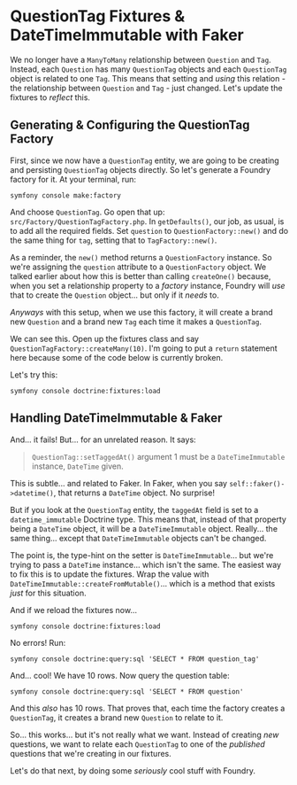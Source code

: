 # QuestionTag Fixtures & DateTimeImmutable with Faker

We no longer have a `ManyToMany` relationship between `Question` and `Tag`. Instead,
each `Question` has many `QuestionTag` objects and each `QuestionTag` object is related
to one `Tag`. This means that setting and *using* this relation - the relationship
between `Question` and `Tag` - just changed. Let's update the fixtures to *reflect*
this.

## Generating & Configuring the QuestionTag Factory

First, since we now have a `QuestionTag` entity, we are going to be creating
and persisting `QuestionTag` objects directly. So let's generate a Foundry factory
for it. At your terminal, run:

```terminal
symfony console make:factory
```

And choose `QuestionTag`. Go open that up: `src/Factory/QuestionTagFactory.php`.
In `getDefaults()`, our job, as usual, is to add all the required fields. Set
`question` to `QuestionFactory::new()` and do the same thing for `tag`, setting that
to `TagFactory::new()`.

As a reminder, the `new()` method returns a `QuestionFactory` instance. So we're
assigning the `question` attribute to a `QuestionFactory` object. We talked
earlier about how this is better than calling `createOne()` because, when you
set a relationship property to a *factory* instance, Foundry will *use* that
to create the `Question` object... but only if it *needs* to.

*Anyways* with this setup, when we use this factory, it will create a brand new
`Question` and a brand new `Tag` each time it makes a `QuestionTag`.

We can see this. Open up the fixtures class and say
`QuestionTagFactory::createMany(10)`. I'm going to put a `return` statement here
because some of the code below is currently broken.

Let's try this:

```terminal
symfony console doctrine:fixtures:load
```

## Handling DateTimeImmutable & Faker

And... it fails! But... for an unrelated reason. It says:

> `QuestionTag::setTaggedAt()` argument 1 must be a `DateTimeImmutable` instance,
> `DateTime` given.

This is subtle... and related to Faker. In Faker, when you say
`self::faker()->datetime()`, that returns a `DateTime` object. No surprise!

But if you look at the `QuestionTag` entity, the `taggedAt` field is set to a
`datetime_immutable` Doctrine type. This means that, instead of that property
being a `DateTime` object, it will be a `DateTimeImmutable` object. Really...
the same thing... except that `DateTimeImmutable` objects can't be changed.

The point is, the type-hint on the setter is `DateTimeImmutable`... but we're trying
to pass a `DateTime` instance... which isn't the same. The easiest way to fix
this is to update the fixtures. Wrap the value with
`DateTimeImmutable::createFromMutable()`... which is a method that exists *just*
for this situation.

And if we reload the fixtures now...

```terminal-silent
symfony console doctrine:fixtures:load
```

No errors! Run:

```terminal
symfony console doctrine:query:sql 'SELECT * FROM question_tag'
```

And... cool! We have 10 rows. Now query the question table:

```terminal-silent
symfony console doctrine:query:sql 'SELECT * FROM question'
```

And this *also* has 10 rows. That proves that, each time the factory creates a
`QuestionTag`, it creates a brand new `Question` to relate to it.

So... this works... but it's not really what we want. Instead of creating *new*
questions, we want to relate each `QuestionTag` to one of the *published* questions
that we're creating in our fixtures.

Let's do that next, by doing some *seriously* cool stuff with Foundry.

